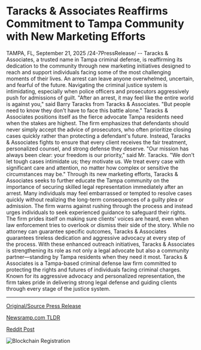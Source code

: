 # Taracks &amp; Associates Reaffirms Commitment to Tampa Community with New Marketing Efforts

TAMPA, FL, September 21, 2025 /24-7PressRelease/ -- Taracks & Associates, a trusted name in Tampa criminal defense, is reaffirming its dedication to the community through new marketing initiatives designed to reach and support individuals facing some of the most challenging moments of their lives.  An arrest can leave anyone overwhelmed, uncertain, and fearful of the future. Navigating the criminal justice system is intimidating, especially when police officers and prosecutors aggressively push for admissions of guilt. "After an arrest, it may feel like the entire world is against you," said Barry Taracks from Taracks & Associates. "But people need to know they don't have to face this battle alone."  Taracks & Associates positions itself as the fierce advocate Tampa residents need when the stakes are highest. The firm emphasizes that defendants should never simply accept the advice of prosecutors, who often prioritize closing cases quickly rather than protecting a defendant's future. Instead, Taracks & Associates fights to ensure that every client receives the fair treatment, personalized counsel, and strong defense they deserve.  "Our mission has always been clear: your freedom is our priority," said Mr. Taracks. "We don't let tough cases intimidate us; they motivate us. We treat every case with significant care and attention, no matter how complex or sensitive the circumstances may be."  Through its new marketing efforts, Taracks & Associates seeks to further educate the Tampa community on the importance of securing skilled legal representation immediately after an arrest. Many individuals may feel embarrassed or tempted to resolve cases quickly without realizing the long-term consequences of a guilty plea or admission. The firm warns against rushing through the process and instead urges individuals to seek experienced guidance to safeguard their rights.  The firm prides itself on making sure clients' voices are heard, even when law enforcement tries to overlook or dismiss their side of the story. While no attorney can guarantee specific outcomes, Taracks & Associates guarantees tireless dedication and aggressive advocacy at every step of the process. With these enhanced outreach initiatives, Taracks & Associates is strengthening its role as not only a legal advocate but also a community partner—standing by Tampa residents when they need it most.  Taracks & Associates is a Tampa-based criminal defense law firm committed to protecting the rights and futures of individuals facing criminal charges. Known for its aggressive advocacy and personalized representation, the firm takes pride in delivering strong legal defense and guiding clients through every stage of the justice system. 

---

[Original/Source Press Release](https://www.24-7pressrelease.com/press-release/526985/taracks-associates-reaffirms-commitment-to-tampa-community-with-new-marketing-efforts)
                    

[Newsramp.com TLDR](https://newsramp.com/curated-news/tampa-defense-firm-launches-community-outreach-to-protect-rights/bea54773d3ab2a720a3ad32d4f142861) 

 



[Reddit Post](https://www.reddit.com/r/newsramp/comments/1nmlhv2/tampa_defense_firm_launches_community_outreach_to/) 



![Blockchain Registration](https://cdn.newsramp.app/24-7PressRelease/qrcode/259/21/lean4GJJ.webp)